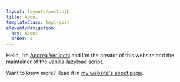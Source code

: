 ```yaml
---
layout: layouts/post.njk
title: About
templateClass: tmpl-post
eleventyNavigation:
  key: About
  order: 3
---
```


Hello, I’m [Andrea Verlicchi](https://www.andreaverlicchi.eu) and I'm the creator of this website and the maintainer of the [vanilla-lazyload](https://github.com/verlok/vanilla-lazyload) script.

Want to know more? Read it in [my website's about page](https://www.andreaverlicchi.eu/about).

